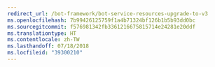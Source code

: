 ```yaml
---
redirect_url: /bot-framework/bot-service-resources-upgrade-to-v3
ms.openlocfilehash: 7b99426125759f1a4b71324bf126b1b5b93dd0bc
ms.sourcegitcommit: f576981342fb3361216675815714e24281e20ddf
ms.translationtype: HT
ms.contentlocale: zh-TW
ms.lasthandoff: 07/18/2018
ms.locfileid: "39300210"
---
```

